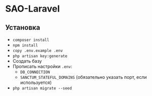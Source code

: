 # SAO-Laravel

## Установка

-   `composer install`
-   `npm install`
-   `copy .env.example .env`
-   `php artisan key:generate`
-   Создать базу
-   Прописать настройки `.env`:
    -   `DB_CONNECTION`
    -   `SANCTUM_STATEFUL_DOMAINS` (обязательно указать порт, если используется)
-   `php artisan migrate --seed`
